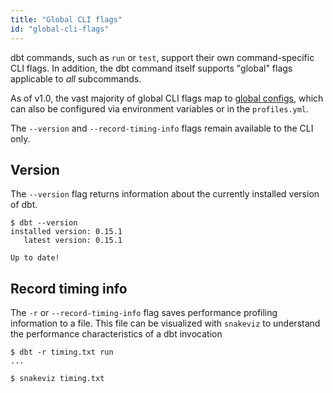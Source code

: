 ```yaml
---
title: "Global CLI flags"
id: "global-cli-flags"
---
```


dbt commands, such as `run` or `test`, support their own command-specific CLI flags. In addition, the dbt command itself supports "global" flags applicable to *all* subcommands.

As of v1.0, the vast majority of global CLI flags map to [global configs](/reference/global-configs/about-global-configs), which can also be configured via environment variables or in the `profiles.yml`.

The `--version` and `--record-timing-info` flags remain available to the CLI only.

## Version

The `--version` flag returns information about the currently installed version of dbt.

<File name='Usage'>

```text
$ dbt --version
installed version: 0.15.1
   latest version: 0.15.1

Up to date!
```

</File>

## Record timing info

The `-r` or `--record-timing-info` flag saves performance profiling information to a file. This file can be visualized with `snakeviz` to understand the performance characteristics of a dbt invocation

<File name='Usage'>

```text
$ dbt -r timing.txt run
...

$ snakeviz timing.txt
```

</File>
